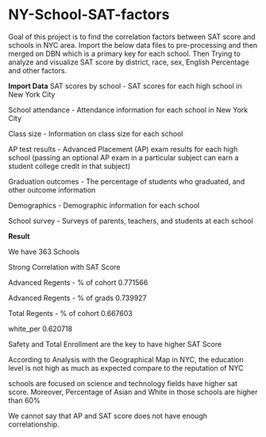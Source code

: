 # NY-School-SAT-factors

Goal of this project is to find the correlation factors between SAT score and schools in NYC area. Import the below data files to pre-processing and then merged on DBN which is a primary key for each school. Then Trying to analyze and visualize SAT score by district, race, sex, English Percentage and other factors. 


**Import Data**
SAT scores by school - SAT scores for each high school in New York City

School attendance - Attendance information for each school in New York City

Class size - Information on class size for each school

AP test results - Advanced Placement (AP) exam results for each high school (passing an optional AP exam in a particular subject can earn a student college credit in that subject)

Graduation outcomes - The percentage of students who graduated, and other outcome information

Demographics - Demographic information for each school

School survey - Surveys of parents, teachers, and students at each school


**Result**

We have 363 Schools

Strong Correlation with SAT Score

Advanced Regents - % of cohort 0.771566

Advanced Regents - % of grads 0.739927

Total Regents - % of cohort 0.667603

white_per 0.620718

Safety and Total Enrollment are the key to have higher SAT Score

According to Analysis with the Geographical Map in NYC, the education level is not high as much as expected compare to the reputation of NYC

schools are focused on science and technology fields have higher sat score. Moreover, Percentage of Asian and White in those schools are higher than 60%

We cannot say that AP and SAT score does not have enough correlationship.

